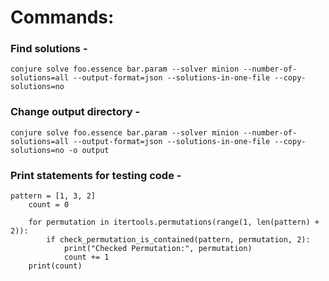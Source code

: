 # Commands:

### Find solutions -
```console
conjure solve foo.essence bar.param --solver minion --number-of-solutions=all --output-format=json --solutions-in-one-file --copy-solutions=no
```

### Change output directory -
```console
conjure solve foo.essence bar.param --solver minion --number-of-solutions=all --output-format=json --solutions-in-one-file --copy-solutions=no -o output
```

### Print statements for testing code -
```console
pattern = [1, 3, 2]
    count = 0

    for permutation in itertools.permutations(range(1, len(pattern) + 2)):
        if check_permutation_is_contained(pattern, permutation, 2):
            print("Checked Permutation:", permutation)
            count += 1
    print(count)
```